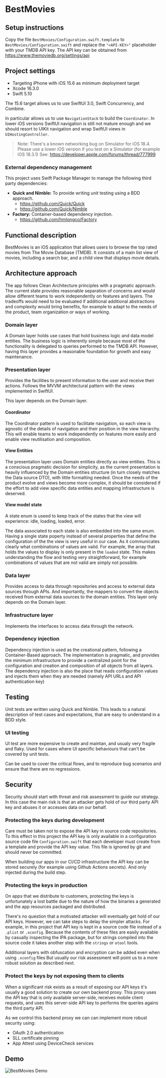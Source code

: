 # BestMovies
## Setup instructions

Copy the file `BestMovies/Configuration.swift.template` to `BestMovies/Configuration.swift` and replace the `"<API-KEY>"` placeholder with your TMDB API key. The API key can be obtained from https://www.themoviedb.org/settings/api

## Project settings

- Targeting iPhone with iOS 15.6 as minimum deployment target
- Xcode 16.3.0
- Swift 5.10

The 15.6 target allows us to use SwiftUI 3.0, Swift Concurrency, and Combine.

In particular allows us to use `NavigationStack` to build the `Coordinator`. In lower iOS versions SwiftUI navigation is still not mature enough and we should resort to UIKit navigation and wrap SwiftUI views in `UIHostingController`.

> Note: There's a known networking bug on Simulator for iOS 18.4. Please use a lower iOS version if you test on a Simulator (for example iOS 18.3.1)
> See: https://developer.apple.com/forums/thread/777999

### External dependency management
This project uses Swift Package Manager to manage the following third party dependencies:

- **Quick and Nimble:** To provide writing unit testing using a BDD approach.
	- https://github.com/Quick/Quick
	- https://github.com/Quick/Nimble
- **Factory:** Container-based dependency injection.
	- https://github.com/hmlongco/Factory

## Functional description
BestMovies is an iOS application that allows users to browse the top rated movies from The Movie Database (TMDB). It consists of a main list view of movies, including a search bar, and a child view that displays movie details.

## Architecture approach
The app follows Clean Architecture principles with a pragmatic approach. The current state provides reasonable separation of concerns and would allow different teams to work independently on features and layers. The tradeoffs would need to be evaluated if additional additional abstractions and complexity would bring benefits, for example to adapt to the needs of the product, team organization or ways of working.

### Domain layer
A Domain layer holds use cases that hold business logic and data model entities. The business logic is inherently simple because most of the functionality is delegated to queries performed to the TMDB API. However, having this layer provides a reasonable foundation for growth and easy maintenance.

### Presentation layer
Provides the facilities to present information to the user and receive their actions. Follows the MVVM architectural pattern with the views implemented in SwiftUI.

This layer depends on the Domain layer.

#### Coordinator
The Coordinator pattern is used to facilitate navigation, so each view is agnostic of the details of navigation and their position in the view hierarchy. This will enable teams to work independently on features more easily and enable view reutilisation and composition.

#### View Entities
The presentation layer uses Domain entities directly as view entities. This is a conscious pragmatic decision for simplicity, as the current presentation is heavily influenced by the Domain entities structure (in turn closely matches the Data source DTO), with little formatting needed. Once the needs of the product evolve and views become more complex, it should be considered if the effort to add view specific data entities and mapping infrastructure is deserved. 

#### View model state
A state enum is useed to keep track of the states that the view will experience: idle, loading, loaded, error.

The data associated to each state is also embedded into the same enum. Having a single state poperty instead of several properties that define the configuration of the the view is very useful in our case. As it communicates clearly what combinations of values are valid. For example, the array that holds the values to display is only present in the `loaded` state. This makes understanding the flow and testing very straightforward, for example combinations of values that are not valid are simply not possible.  

### Data layer
Provides access to data through repositories and access to external data sources through APIs. And importantly, the mappers to convert the objects received from external data sources to the domain entities.
This layer only depends on the Domain layer.

### Infrastructure layer
Implements the interfaces to access data through the network.

### Dependency injection
Dependency injection is used as the creational pattern, following a Container-Based approach.
The implementation is pragmatic, and provides the minimum infrastructure to provide a centralized point for the configuration and creation and composition of all objects from all layers.
The dependency injection is also the place that reads configuration values and injects them when they are needed (namely API URLs and API authentication key)

## Testing
Unit tests are written using Quick and Nimble. This leads to a natural description of test cases and expectations, that are easy to understand in a BDD style.

### UI testing
UI test are more expensive to create and maintan, and usualy very fragile and flaky. Used for cases where UI specific behaviours that can't be covered by unit tests.

Can be used to cover the critical flows, and to reproduce bug scenarios and ensure that there are no regressions.

## Security
Security should start with threat and risk assessment to guide our strategy. In this case the main risk is that an attacker gets hold of our third party API key and abuses it or accesses data on our behalf.

### Protecting the keys during development
Care must be taken not to expose the API key in source code repositories. To this effect in this project the API key is only available in a configuration source code file `Configuration.swift` that each developer must create from a template and provide the API key value. This file is ignored by git and should never be committed. 

When building our apps in our CI/CD infrastructure the API key can be stored securely (for example using Github Actions secrets). And only injected during the build step.

### Protecting the keys in production
On apps that we distribute to customers, protecting the keys is unfortunately a lost battle due to the nature of how the binaries a generated and the app resources packaged and distributed.

There's no question that a motivated attacker will eventually get hold of our API keys. However, we can take steps to delay the simpler attacks. For example, in this project that API key is kept in a source code file instead of a `.plist` or `.xconfig`. Because the contents of these files are easily available by casually inspecting the IPA package, but for strings compiled into the source code it takes another step with the `strings` or `otool` tools.

Additional layers with obfuscation and encryption can be added even when using `.xconfig` files But usually our risk assessment will point us to a more robust solution as described next.

### Protect the keys by not exposing them to clients
When a significant risk exists as a result of exposing our API keys it's usually a good solution to create our own backend proxy. This proxy uses the API key that is only available server-side, receives mobile client requests, and uses this server-side API key to performs the queries agains the third party API.

As we control this backend proxy we can can implement more robust security using:
- OAuth 2.0 authentication
- SLL certificate pinning
- App Attest using DeviceCheck services

## Demo

![BestMovies Demo](docs/images/BestMovies_recording.gif)